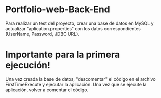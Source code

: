 # Portfolio-web-Back-End
Para realizar un test del proyecto, crear una base de datos en MySQL y actualizar "aplication.properties" con los datos correspondientes (UserName, Password, JDBC URL).

# Importante para la primera ejecución!
Una vez creada la base de datos, "descomentar" el código en el archivo FirstTimeExecute y ejecutar la aplicación. Una vez que se ejecute la aplicación, volver a comentar el código. 

